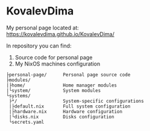 # KovalevDima

My personal page located at:\
https://kovalevdima.github.io/KovalevDima/

In repository you can find:

1. Source code for personal page
2. My NixOS machines configuration

```text
├personal-page/      Personal page source code
├modules/
|├home/              Home manager modules
|└system/            System modules
└systems/
 ├*/                 System-specific configurations
 |├default.nix       Full system configuration
 |├hardware.nix      Hardware configuration
 |└disks.nix         Disks configuration
 └secrets.yaml
```
